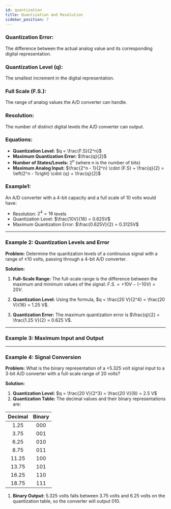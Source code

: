 ```yaml
---
id: quantization
title: Quantization and Resolution
sidebar_position: 7
---
```


### Quantization Error:
The difference between the actual analog value and its corresponding digital representation.

### Quantization Level (q):
The smallest increment in the digital representation.

### Full Scale (F.S.):
The range of analog values the A/D converter can handle.

### Resolution:
The number of distinct digital levels the A/D converter can output.

### Equations:

- **Quantization Level:** $q = \frac{F.S}{2^n}$
- **Maximum Quantization Error:** $\frac{q}{2}$
- **Number of States/Levels:** $2^n$ (where $n$ is the number of bits)
- **Maximum Analog Input:** $\frac{2^n - 1}{2^n} \cdot {F.S} + \frac{q}{2} = \left(2^n - 1\right) \cdot {q} + \frac{q}{2}$

### Example1:
An A/D converter with a 4-bit capacity and a full scale of 10 volts would have:

- Resolution: $2^4 = 16$ levels
- Quantization Level:  $\frac{10V}{16} = 0.625V$
- Maximum Quantization Error: $\frac{0.625V}{2} = 0.3125V$

---

### Example 2: Quantization Levels and Error

**Problem:** Determine the quantization levels of a continuous signal with a range of ±10 volts, passing through a 4-bit A/D converter.

**Solution:**

1. **Full-Scale Range:** The full-scale range is the difference between the maximum and minimum values of the signal: $F.S. = +10 V - (-10 V) = 20 V$.

2. **Quantization Level:** Using the formula, $q = \frac{20 V}{2^4} = \frac{20 V}{16} = 1.25 V$.

3. **Quantization Error:** The maximum quantization error is $\frac{q}{2} = \frac{1.25 V}{2} = 0.625 V$.

---

### Example 3: Maximum Input and Output

<!-- **Problem:** For the same setup as in Example 2, determine the maximum analog signal that can be converted and the maximum digital output.

**Solution:**

1. **Maximum Analog Signal:** The maximum analog input that can be correctly converted is calculated as:

   $\left(\frac{2^n - 1}{2^n}\right) \times F.S. + \frac{q}{2} = \left(\frac{16 - 1}{16}\right) \times 20 V + 0.625 V = 18.75 + 0.625 = 19.375V$
   
2. **Maximum Digital Signal:** The maximum digital signal is represented by all bits set to '1'. In our 4-bit converter, the maximum digital signal is 1111. -->

---

### Example 4: Signal Conversion

**Problem:** What is the binary representation of a +5.325 volt signal input to a 3-bit A/D converter with a full-scale range of 20 volts?

**Solution:**

1. **Quantization Level:** $q = \frac{20 V}{2^3} = \frac{20 V}{8} = 2.5 V$
2. **Quantization Table:** The decimal values and their binary representations are:

<div style={{width: "100%", display: "flex", justifyContent: "center"}}>

| Decimal | Binary |
|:---:|:---:|
| 1.25 | 000 |
| 3.75 | 001 |
| 6.25 | 010 |
| 8.75 | 011 |
| 11.25 | 100 |
| 13.75 | 101 |
| 16.25 | 110 |
| 18.75 | 111 |

</div>

1. **Binary Output:** 5.325 volts falls between 3.75 volts and 6.25 volts on the quantization table, so the converter will output 010.
